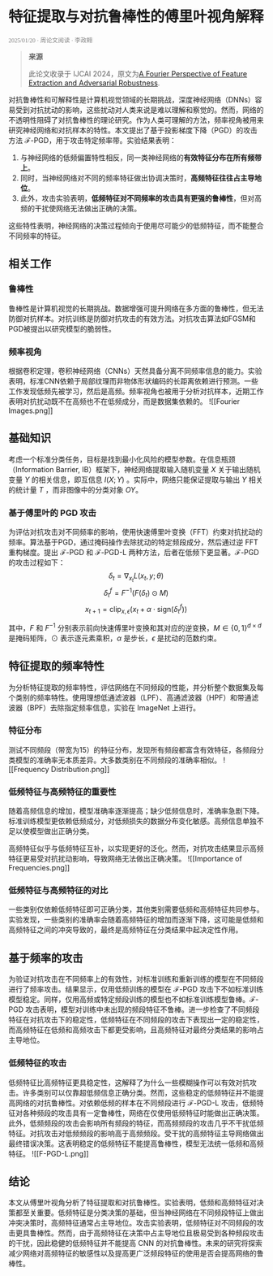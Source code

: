 # 特征提取与对抗鲁棒性的傅里叶视角解释

<small style="color: gray; font-family: 'IBM Plex Sans SC Medium'">2025/01/20 · 周论文阅读 · 李政翱</small>

> **来源**
> 
> 此论文收录于 IJCAI 2024，原文为[A Fourier Perspective of Feature Extraction and Adversarial Robustness](https://www.ijcai.org/proceedings/2024/190).

对抗鲁棒性和可解释性是计算机视觉领域的长期挑战，深度神经网络（DNNs）容易受到对抗扰动的影响，这些扰动对人类来说是难以理解和察觉的。然而，网络的不透明性阻碍了对抗鲁棒性的理论研究。作为人类可理解的方法，频率视角被用来研究神经网络和对抗样本的特性。本文提出了基于投影梯度下降（PGD）的攻击方法 $\mathcal F$-PGD，用于攻击特定频率带。实验结果表明：

1. 与神经网络的低频偏置特性相反，同一类神经网络的**有效特征分布在所有频带上**。
2. 同时，当神经网络对不同的频率特征做出协调决策时，**高频特征往往占主导地位**。
3. 此外，攻击实验表明，**低频特征对不同频率的攻击具有更强的鲁棒性**，但对高频的干扰使网络无法做出正确的决策。

这些特性表明，神经网络的决策过程倾向于使用尽可能少的低频特征，而不能整合不同频率的特征。

## 相关工作

### 鲁棒性

鲁棒性是计算机视觉的长期挑战。数据增强可提升网络在多方面的鲁棒性，但无法防御对抗样本。对抗训练是防御对抗攻击的有效方法。对抗攻击算法如FGSM和PGD被提出以研究模型的脆弱性。

### 频率视角

根据卷积定理，卷积神经网络（CNNs）天然具备分离不同频率信息的能力。实验表明，标准CNN依赖于局部纹理而非物体形状编码的长距离依赖进行预测。一些工作发现低频先被学习，然后是高频。频率视角也被用于分析对抗样本，近期工作表明对抗扰动既不在高频也不在低频成分，而是数据集依赖的。
![[Fourier Images.png]]
<div style="page-break-after: always"></div>


## 基础知识

考虑一个标准分类任务，目标是找到最小化风险的模型参数。在信息瓶颈（Information Barrier, IB）框架下，神经网络提取输入随机变量 $X$ 关于输出随机变量 $Y$ 的相关信息，即互信息 $I(X;Y)$ 。实际中，网络只能保证提取与输出 $Y$ 相关的统计量 $T$ ，而非图像中的分类对象 $OY$​。

### 基于傅里叶的 PGD 攻击

为评估对抗攻击对不同频率的影响，使用快速傅里叶变换（FFT）约束对抗扰动的频率。算法基于PGD，通过掩码操作去除扰动的特定频段成分，然后通过逆 FFT 重构梯度。提出 $\mathcal F$-PGD 和 $\mathcal F$-PGD-L 两种方法，后者在低频下更显著。$\mathcal F$-PGD的攻击过程如下：
$$
\delta_t=\nabla_{x_t}L(x_t,y;\theta)
$$
$$
\delta_t^f=F^{-1}(F(\delta_t)\odot M)
$$
$$
x_{t+1}=\mathrm{clip}_{x,\epsilon}(x_t+\alpha \cdot \mathrm{sign}(\delta_t^f))
$$

其中，$F$ 和 $F^{-1}$ 分别表示前向快速傅里叶变换和其对应的逆变换，$M\in\{0,1\}^{d\times d}$ 是掩码矩阵，$\odot$ 表示逐元素乘积，$\alpha$ 是步长，$\epsilon$ 是扰动的范数约束。

## 特征提取的频率特性

为分析特征提取的频率特性，评估网络在不同频段的性能，并分析整个数据集及每个类别的频率特性。使用理想低通滤波器（LPF）、高通滤波器（HPF）和带通滤波器（BPF）去除指定频率信息，实验在 ImageNet 上进行。

### 特征分布

测试不同频段（带宽为15）的特征分布，发现所有频段都富含有效特征，各频段分类模型的准确率无本质差异。大多数类别在不同频段的准确率相似。
![[Frequency Distribution.png]]
### 低频特征与高频特征的重要性

随着高频信息的增加，模型准确率逐渐提高；缺少低频信息时，准确率急剧下降。标准训练模型更依赖低频成分，对低频损失的数据分布变化敏感。高频信息单独不足以使模型做出正确分类。

高频特征似乎与低频特征互补，以实现更好的泛化。然而，对抗攻击结果显示高频特征更易受对抗扰动影响，导致网络无法做出正确决策。
![[Importance of Frequencies.png]]
### 低频特征与高频特征的对比

一些类别仅依赖低频特征即可正确分类，其他类别需要低频和高频特征共同参与。实验发现，一些类别的准确率会随着高频特征的增加而逐渐下降，这可能是低频和高频特征之间的冲突导致的，最终是高频特征在分类结果中起决定性作用。

## 基于频率的攻击

为验证对抗攻击在不同频率上的有效性，对标准训练和重新训练的模型在不同频段进行了频率攻击。结果显示，仅用低频训练的模型在 $\mathcal F$-PGD 攻击下不如标准训练模型稳定。同样，仅用高频或特定频段训练的模型也不如标准训练模型鲁棒。$\mathcal F$-PGD 攻击表明，模型对训练中未出现的频段特征不鲁棒。进一步检查了不同频段特征在对抗攻击下的稳定性，低频特征在不同频段的攻击下表现出一定的稳定性，而高频特征在低频和高频攻击下都更受影响，且高频特征对最终分类结果的影响占主导地位。

### 低频特征的攻击

低频特征比高频特征更具稳定性，这解释了为什么一些模糊操作可以有效对抗攻击。许多类别可以仅靠超低频信息正确分类。然而，这些稳定的低频特征并不能提高网络的对抗鲁棒性。对依赖低频的样本在不同频段进行 $\mathcal F$-PGD-L 攻击，低频特征对各种频段的攻击具有一定鲁棒性，网络在仅使用低频特征时能做出正确决策。此外，低频频段的攻击会影响所有频段的特征，而高频频段的攻击几乎不干扰低频特征。对抗攻击对低频频段的影响高于高频频段。受干扰的高频特征主导网络做出最终错误决策。这表明稳定的低频特征不能提高鲁棒性，模型无法统一低频和高频特征。
![[F-PGD-L.png]]
## 结论

本文从傅里叶视角分析了特征提取和对抗鲁棒性。实验表明，低频和高频特征对决策都至关重要。低频特征是分类决策的基础，但当神经网络在不同频段特征上做出冲突决策时，高频特征通常占主导地位。攻击实验表明，低频特征对不同频段的攻击更具鲁棒性。然而，由于高频特征在决策中占主导地位且极易受到各种频段攻击的干扰，因此稳健的低频特征并不能提高 CNN 的对抗鲁棒性。未来的研究将探索减少网络对高频特征的敏感性以及提高更广泛频段特征的使用是否会提高网络的鲁棒性。